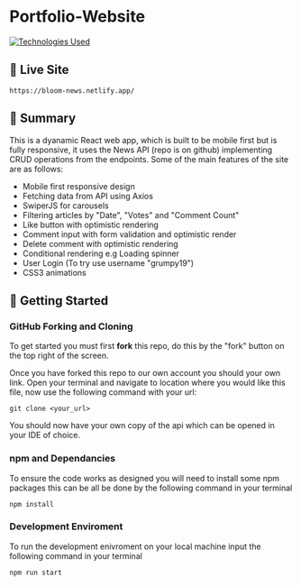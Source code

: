 # **Portfolio-Website**

[![Technologies Used](https://skillicons.dev/icons?i=js,html,css,react,netlify,git)](https://skillicons.dev)

## 🔴 **Live Site**
```
https://bloom-news.netlify.app/
```

## 📝 **Summary**

This is a dyanamic React web app, which is built to be mobile first but is fully responsive, it uses the News API (repo is on github) implementing CRUD operations from the endpoints. Some of the main features of the site are as follows:

- Mobile first responsive design
- Fetching data from API using Axios
- SwiperJS for carousels
- Filtering articles by "Date", "Votes" and "Comment Count"
- Like button with optimistic rendering 
- Comment input with form validation and optimistic render
- Delete comment with optimistic rendering
- Conditional rendering e.g Loading spinner 
- User Login (To try use username "grumpy19")
- CSS3 animations

## 🚀 **Getting Started**

### GitHub Forking and Cloning

To get started you must first **fork** this repo, do this by the "fork" button on the top right of the screen.

Once you have forked this repo to our own account you should your own link. Open your terminal and navigate to location where you would like this file, now use the following command with your url:

```
git clone <your_url>
```

You should now have your own copy of the api which can be opened in your IDE of choice.

### npm and Dependancies

To ensure the code works as designed you will need to install some npm packages this can be all be done by the following command in your terminal

```
npm install
```

### Development Enviroment

To run the development enivroment on your local machine input the following command in your terminal 

```
npm run start
```